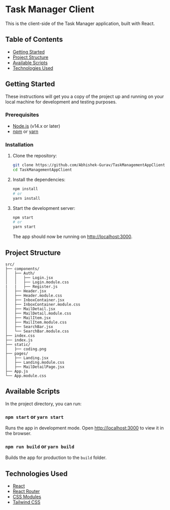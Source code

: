 # Task Manager Client

This is the client-side of the Task Manager application, built with React.

## Table of Contents

- [Getting Started](#getting-started)
- [Project Structure](#project-structure)
- [Available Scripts](#available-scripts)
- [Technologies Used](#technologies-used)

## Getting Started

These instructions will get you a copy of the project up and running on your local machine for development and testing purposes.

### Prerequisites

- [Node.js](https://nodejs.org/en/) (v14.x or later)
- [npm](https://www.npmjs.com/get-npm) or [yarn](https://yarnpkg.com/)

### Installation

1. Clone the repository:
   ```bash
   git clone https://github.com/Abhishek-Gurav/TaskManagementAppClient.git
   cd TaskManagementAppClient
   ```

2. Install the dependencies:
   ```bash
   npm install
   # or
   yarn install
   ```

3. Start the development server:
   ```bash
   npm start
   # or
   yarn start
   ```

   The app should now be running on [http://localhost:3000](http://localhost:3000).

## Project Structure

```
src/
├── components/
│   ├── Auth/
│   │   ├── Login.jsx
│   │   ├── Login.module.css
|   |   ├── Register.js
│   ├── Header.jsx
│   ├── Header.module.css
│   ├── InboxContainer.jsx
│   ├── InboxContainer.module.css
│   ├── MailDetail.jsx
│   ├── MailDetail.module.css
│   ├── MailItem.jsx
│   ├── MailItem.module.css
│   ├── SearchBar.jsx
│   └── SearchBar.module.css
├── index.css
├── index.js
├── static/
│   ├── coding.png
├── pages/
│   ├── Landing.jsx
│   ├── Landing.module.css
│   ├── MailDetailPage.jsx
├── App.js
└── App.module.css
```

## Available Scripts

In the project directory, you can run:

### `npm start` or `yarn start`

Runs the app in development mode.
Open [http://localhost:3000](http://localhost:3000) to view it in the browser.

### `npm run build` or `yarn build`

Builds the app for production to the `build` folder.

## Technologies Used

- [React](https://reactjs.org/)
- [React Router](https://reactrouter.com/)
- [CSS Modules](https://github.com/css-modules/css-modules)
- [Tailwind CSS](https://tailwindcss.com/)
